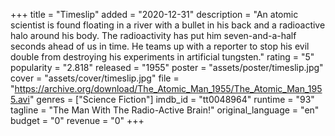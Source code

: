 +++
title = "Timeslip"
added = "2020-12-31"
description = "An atomic scientist is found floating in a river with a bullet in his back and a radioactive halo around his body. The radioactivity has put him seven-and-a-half seconds ahead of us in time. He teams up with a reporter to stop his evil double from destroying his experiments in artificial tungsten."
rating = "5"
popularity = "2.818"
released = "1955"
poster = "assets/poster/timeslip.jpg"
cover = "assets/cover/timeslip.jpg"
file = "https://archive.org/download/The_Atomic_Man_1955/The_Atomic_Man_1955.avi"
genres = ["Science Fiction"]
imdb_id = "tt0048964"
runtime = "93"
tagline = "The Man With The Radio-Active Brain!"
original_language = "en"
budget = "0"
revenue = "0"
+++